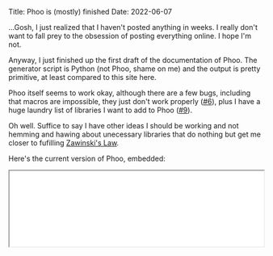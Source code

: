 Title: Phoo is (mostly) finished
Date: 2022-06-07

...Gosh, I just realized that I haven't posted anything in weeks. I really don't want to fall prey to the obsession of posting everything online. I hope I'm not.

Anyway, I just finished up the first draft of the documentation of Phoo. The generator script is Python (not Phoo, shame on me) and the output is pretty primitive, at least compared to this site here.

Phoo itself seems to work okay, although there are a few bugs, including that macros are impossible, they just don't work properly ([#6](https://github.com/dragoncoder047/phoo/issues/6)), plus I have a huge laundry list of libraries I want to add to Phoo ([#9](https://github.com/dragoncoder047/phoo/issues/9)).

Oh well. Suffice to say I have other ideas I should be working and not hemming and hawing about unecessary libraries that do nothing but get me closer to fufilling [Zawinski's Law](https://en.wikipedia.org/wiki/Jamie_Zawinski#Zawinski's_Law).

Here's the current version of Phoo, embedded:

<iframe src="/phoo/" style="width: 100%"></iframe>
